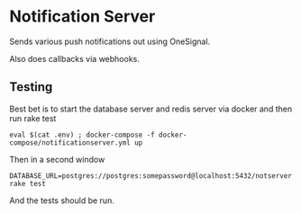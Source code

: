 # Notification Server

Sends various push notifications out using OneSignal.

Also does callbacks via webhooks.

## Testing

Best bet is to start the database server and redis server via docker
and then run rake test

    eval $(cat .env) ; docker-compose -f docker-compose/notificationserver.yml up

Then in a second window

    DATABASE_URL=postgres://postgres:somepassword@localhost:5432/notserver rake test

And the tests should be run.
